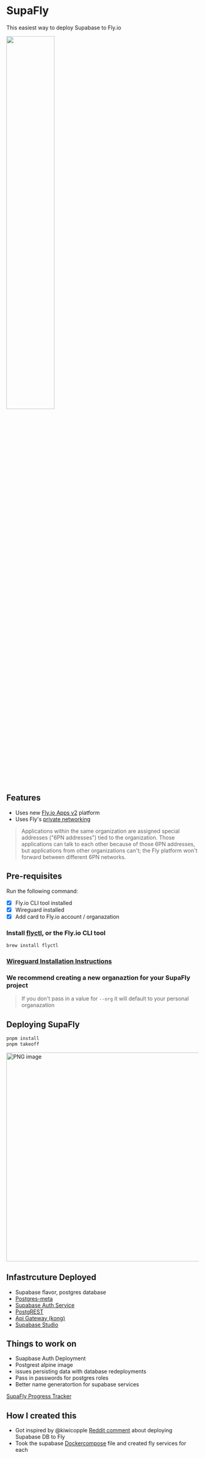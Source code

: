 # SupaFly

This easiest way to deploy Supabase to Fly.io


<img src="https://user-images.githubusercontent.com/51415676/236983368-caac8b95-c266-4193-a14b-d5fab8766e10.png" width=50% height=50%>

## Features
- Uses new [Fly.io Apps v2](https://fly.io/docs/reference/apps/) platform
- Uses Fly's [private networking](https://fly.io/docs/reference/private-networking/)
> Applications within the same organization are assigned special addresses ("6PN addresses") tied to the organization. Those applications can talk to each other because of those 6PN addresses, but applications from other organizations can't; the Fly platform won't forward between different 6PN networks.


## Pre-requisites

Run the following command:

- [x] Fly.io CLI tool installed
- [x] Wireguard installed
- [x] Add card to Fly.io account / organazation

### Install [flyctl](https://fly.io/docs/hands-on/install-flyctl/), or the Fly.io CLI tool

```sh
brew install flyctl
```

### [Wireguard Installation Instructions](https://www.wireguard.com/install/)

### We recommend creating a new organaztion for your SupaFly project

> If you don't pass in a value for `--org` it will default to your personal organazation

## Deploying SupaFly

```sh
pnpm install
pnpm takeoff
```

<img width="546" alt="PNG image" src="https://user-images.githubusercontent.com/51415676/236983392-fa4631ab-90c7-44c7-83dd-db470bc3d7f8.png">

## Infastrcuture Deployed
- Supabase flavor, postgres database
- [Postgres-meta](https://github.com/supabase/postgres-meta)
- [Supabase Auth Service](https://github.com/supabase/auth-helpers)
- [PostgREST](https://github.com/PostgREST/postgrest)
- [Api Gateway (kong)](https://docs.konghq.com/gateway/latest/production/deployment-topologies/db-less-and-declarative-config/)
- [Supabase Studio](https://github.com/supabase/supabase/tree/master/studio)

## Things to work on

- Suapbase Auth Deployment
- Postgrest alpine image
- issues persisting data with database redeployments
- Pass in passwords for postgres roles
- Better name generatortion for supabase services

[SupaFly Progress Tracker](https://github.com/users/nicholasoxford/projects/1/views/1)

## How I created this
- Got inspired by @kiwicopple [Reddit comment](https://www.reddit.com/r/Supabase/comments/s9rdfd/globally_distributed_postgres_with_supabase/) about deploying Supabase DB to Fly
- Took the supabase [Dockercompose](https://github.com/supabase/supabase/blob/master/docker/docker-compose.yml) file and created fly services for each


